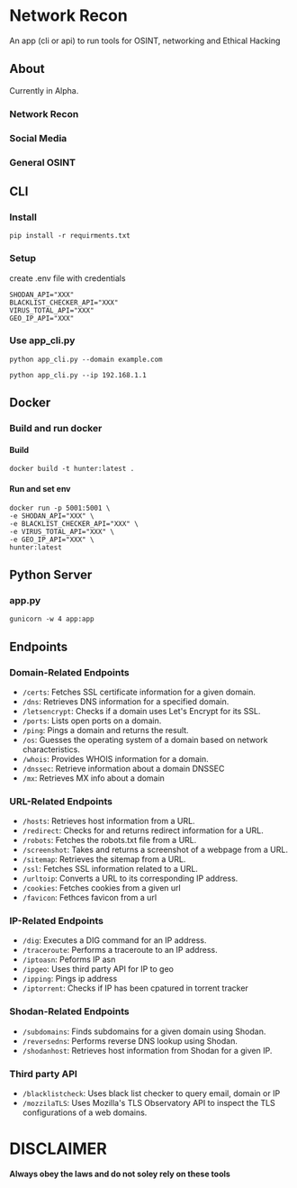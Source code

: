 # Network Recon
An app (cli or api) to run tools for OSINT, networking and Ethical Hacking

## About

Currently in Alpha. 

### Network Recon 

### Social Media 

### General OSINT

## CLI
### Install 

`pip install -r requirments.txt`

### Setup 

create .env file with credentials

    SHODAN_API="XXX"
    BLACKLIST_CHECKER_API="XXX"
    VIRUS_TOTAL_API="XXX"
    GEO_IP_API="XXX"

### Use app_cli.py

`python app_cli.py --domain example.com`

`python app_cli.py --ip 192.168.1.1`

## Docker
### Build and run docker 
#### Build

`docker build -t hunter:latest .`

#### Run and set env 

    docker run -p 5001:5001 \
    -e SHODAN_API="XXX" \
    -e BLACKLIST_CHECKER_API="XXX" \
    -e VIRUS_TOTAL_API="XXX" \
    -e GEO_IP_API="XXX" \
    hunter:latest

## Python Server
### app.py 

`gunicorn -w 4 app:app`

## Endpoints

### Domain-Related Endpoints

- `/certs`: Fetches SSL certificate information for a given domain.
- `/dns`: Retrieves DNS information for a specified domain.
- `/letsencrypt`: Checks if a domain uses Let's Encrypt for its SSL.
- `/ports`: Lists open ports on a domain.
- `/ping`: Pings a domain and returns the result.
- `/os`: Guesses the operating system of a domain based on network characteristics.
- `/whois`: Provides WHOIS information for a domain.
- `/dnssec`: Retrieve information about a domain DNSSEC 
- `/mx`: Retrieves MX info about a domain

### URL-Related Endpoints

- `/hosts`: Retrieves host information from a URL.
- `/redirect`: Checks for and returns redirect information for a URL.
- `/robots`: Fetches the robots.txt file from a URL.
- `/screenshot`: Takes and returns a screenshot of a webpage from a URL.
- `/sitemap`: Retrieves the sitemap from a URL.
- `/ssl`: Fetches SSL information related to a URL.
- `/urltoip`: Converts a URL to its corresponding IP address.
- `/cookies`: Fetches cookies from a given url
- `/favicon`: Fethces favicon from a url

### IP-Related Endpoints

- `/dig`: Executes a DIG command for an IP address.
- `/traceroute`: Performs a traceroute to an IP address.
- `/iptoasn`: Peforms IP asn
- `/ipgeo`: Uses third party API for IP to geo
- `/ipping`: Pings ip address
- `/iptorrent`: Checks if IP has been cpatured in torrent tracker

### Shodan-Related Endpoints

- `/subdomains`: Finds subdomains for a given domain using Shodan.
- `/reversedns`: Performs reverse DNS lookup using Shodan.
- `/shodanhost`: Retrieves host information from Shodan for a given IP.

### Third party API
- `/blacklistcheck`: Uses black list checker to query email, domain or IP
- `/mozzilaTLS`: Uses Mozilla's TLS Observatory API to inspect the TLS configurations of a web domains.

# DISCLAIMER
**Always obey the laws and do not soley rely on these tools**